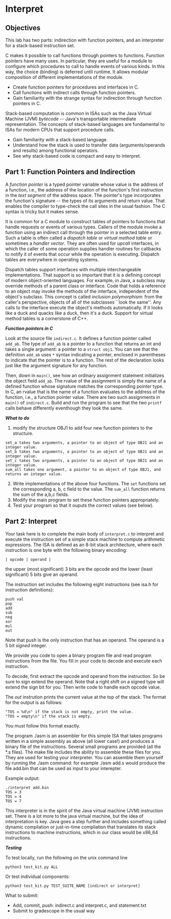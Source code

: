 # Interpret

## Objectives
 
This lab has two parts: indirection with function pointers, and an interpreter for a stack-based instruction set.

C makes it possible to call functions through pointers to functions.    Function pointers have many uses.   In particular,
they are useful for a module to configure which procedures to call to handle events of various kinds.
In this way, the choice (binding) is deferred until runtime.   It allows modular composition of different
implementations of the module.

- Create function pointers for procedures and interfaces in C.
- Call functions with indirect calls through function pointers.
- Gain familiarity with the strange syntax for indirection through function pointers in C.

Stack-based computation is common in ISAs such as the Java Virtual Machine (JVM) *bytecode* \-\- Java's transportable intermediate representation.   The concepts of stack-based languages are fundamental to ISAs for
modern CPUs that support procedure calls.

- Gain familiarity with a stack-based language.
- Understand how the stack is used to transfer data (arguments/operands and results) among functional operators.
- See why stack-based code is compact and easy to interpret.

## Part 1: Function Pointers and Indirection

A *function pointer* is a typed pointer variable whose value is the
address of a function, i.e., the address of the location of the function's first instruction in the *text segment* of the address space.
The pointer's type incorporates the function's signature \-\- the types of its arguments and return value.   That enables the
compiler to type-check the call sites in the usual fashion.   The C syntax is tricky but it makes sense.

It is common for a C module to construct tables of pointers to functions
that handle requests or events of various types.   Callers of the module invoke a function using an indirect call through the
pointer in a selected table entry.   Such a table is often called a *dispatch table* or *virtual method table* or sometimes a
*handler vector*.   They are often used for *upcall* interfaces, in which the caller of some operation supplies handler routines
for callbacks to notify it of events that occur while the operation is executing.   Dispatch tables are everywhere in operating
systems.

Dispatch tables support interfaces with multiple interchangeable implementations.   That support is so important that it is a
defining concept of modern object-oriented languages.
For example, in Java, a subclass may override methods of a parent class or interface.
Code that holds a reference to an object may invoke the methods of the interface, independent of the object's subclass.
This concept is called *inclusion polymorphism*: from the caller's perspective, objects of all of the subclasses 
``look the same''.   Any calls to the interface execute the object's methods automatically.   If it looks like a duck and quacks
like a duck, then it's a duck.   Support for virtual method tables is a cornerstone of C++.

***Function pointers in C***

Look at the source file `indirect.c`.    It defines a function pointer called `add_ab`.   The type of `add_ab` is a pointer to a function that returns an
int and takes a single argument: a pointer to a `struct obj1`.   You can see that the definition `add_ab` uses `*` syntax indicating a pointer, enclosed
in parentheses to indicate that the pointer is to a function.   The rest of the declaration looks just like the argument signature for any function.

Then, down in `main()`, see how an ordinary assignment statement initializes the object field `add_ab`.   The rvalue of the assignment is simply the
name of a defined function whose signature matches the corresponding pointer type.   In C, an rvalue that is the name of a function evaluates to the
address of the function, i.e., a function pointer value.   There are two such assignments in `main()` of `indirect.c`.  Build and run the program to see that the two `printf` calls behave differently eventhough they look the same.

***What to do***

1. modify the structure OBJ1 to add four new function pointers to the structure.
```
set_a takes two arguments, a pointer to an object of type OBJ1 and an integer value.
set_b takes two arguments, a pointer to an object of type OBJ1 and an integer value.
set_c takes two arguments, a pointer to an object of type OBJ1 and an integer value.
sum_all takes one argument, a pointer to an object of type OBJ1, and returns an integer value.
```
2. Write implementations of the above four functions.   The `set` functions set the corresponding a, b, c field to the value.  The `sum_all` function returns the sum of the a,b,c fields.
3. Modify the main program to set these function pointers appropriately.
4. Test your program so that it ouputs the correct values (see below).

## Part 2: Interpret

Your task here is to complete the main body of `interpret.c` to interpret and execute
the instruction set of a simple stack machine to compute arithmetic expressions. 
The ISA is defined as an 8-bit stack architecture, where
each instruction is one byte with the following binary encoding:
```
| opcode | operand | 
``` 
the upper (most significant) 3 bits are the opcode and the lower (least significant) 5 bits give an operand.

The instruction set includes the following eight instructions (see isa.h for instruction definitions):
```
push val
pop
add
sub
neg
xor
mul
out
```

Note that push is the only instruction that has an operand.  The operand is a 5 bit *signed* integer. 

We provide you code to open a binary program file and read program instructions from the file.
You fill in your code to decode and execute each instruction.

To decode, first extract the opcode and operand from the instruction.
So be sure to sign extend the operand.   Note that a right shift on a signed type will
extend the sign bit for you.   Then write code to handle each opcode value.

The *out* instrution prints the current value
at the top of the stack.  The format for the output is as follows:
```
"TOS = %d\n" if the stack is not empty, print the value.
"TOS = empty\n" if the stack is empty.  
```
You must follow this format exactly.

The program ./asm is an assembler for this simple ISA that takes programs written in a simple
assembly as above (all lower case!) and produces a binary file of the instructions.  Several
small programs are provided (all the *.s files).  The make file includes the ability to assemble
these files for you. They are used for testing your interpreter.  You can assemble them yourself by running the ./asm command:
for example ./asm add.s would produce the file add.bin that can be used as input to your interepter.

Example output: 
```
./interpret add.bin
TOS = 3
TOS = 4
TOS = 7
```

This interpreter is in the spirit of the Java virtual machine (JVM) instruction set.
There is a lot more to the java virtual machine, but the idea of interpretation is key.  Java goes
a step further and includes something called dynamic compilation or just-in-time compliation that
translates its stack instructions to machine instructions, which in our class would be x86_64 instructions.

***Testing***

To test locally, run the following on the unix command line

```
python3 test_kit.py ALL
```

Or test individual components:

```
python3 test_kit.py TEST_SUITE_NAME [indirect or interpret]
```

What to submit:

- Add, commit, push: indirect.c and interpret.c, and statement.txt
- Submit to gradescope in the usual way

